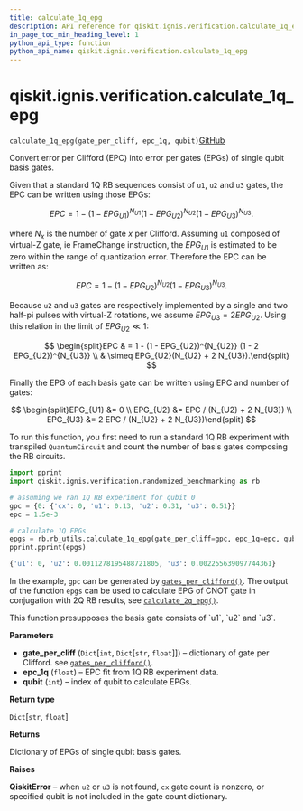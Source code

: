 ```yaml
---
title: calculate_1q_epg
description: API reference for qiskit.ignis.verification.calculate_1q_epg
in_page_toc_min_heading_level: 1
python_api_type: function
python_api_name: qiskit.ignis.verification.calculate_1q_epg
---
```


# qiskit.ignis.verification.calculate\_1q\_epg

<span id="qiskit.ignis.verification.calculate_1q_epg" />

`calculate_1q_epg(gate_per_cliff, epc_1q, qubit)`[GitHub](https://github.com/qiskit-community/qiskit-ignis/tree/stable/0.6/qiskit/ignis/verification/randomized_benchmarking/rb_utils.py "view source code")

Convert error per Clifford (EPC) into error per gates (EPGs) of single qubit basis gates.

Given that a standard 1Q RB sequences consist of `u1`, `u2` and `u3` gates, the EPC can be written using those EPGs:

$$
EPC = 1 - (1 - EPG_{U1})^{N_{U1}} (1 - EPG_{U2})^{N_{U2}} (1 - EPG_{U3})^{N_{U3}}.
$$

where $N_{x}$ is the number of gate $x$ per Clifford. Assuming `u1` composed of virtual-Z gate, ie FrameChange instruction, the $EPG_{U1}$ is estimated to be zero within the range of quantization error. Therefore the EPC can be written as:

$$
EPC = 1 - (1 - EPG_{U2})^{N_{U2}} (1 - EPG_{U3})^{N_{U3}}.
$$

Because `u2` and `u3` gates are respectively implemented by a single and two half-pi pulses with virtual-Z rotations, we assume $EPG_{U3} = 2EPG_{U2}$. Using this relation in the limit of $EPG_{U2} \ll 1$:

$$
\begin{split}EPC & = 1 - (1 - EPG_{U2})^{N_{U2}} (1 - 2 EPG_{U2})^{N_{U3}} \\
    & \simeq EPG_{U2}(N_{U2} + 2 N_{U3}).\end{split}
$$

Finally the EPG of each basis gate can be written using EPC and number of gates:

$$
\begin{split}EPG_{U1} &= 0 \\
EPG_{U2} &= EPC / (N_{U2} + 2 N_{U3}) \\
EPG_{U3} &= 2 EPC / (N_{U2} + 2 N_{U3})\end{split}
$$

To run this function, you first need to run a standard 1Q RB experiment with transpiled `QuantumCircuit` and count the number of basis gates composing the RB circuits.

```python
import pprint
import qiskit.ignis.verification.randomized_benchmarking as rb

# assuming we ran 1Q RB experiment for qubit 0
gpc = {0: {'cx': 0, 'u1': 0.13, 'u2': 0.31, 'u3': 0.51}}
epc = 1.5e-3

# calculate 1Q EPGs
epgs = rb.rb_utils.calculate_1q_epg(gate_per_cliff=gpc, epc_1q=epc, qubit=0)
pprint.pprint(epgs)
```

```python
{'u1': 0, 'u2': 0.0011278195488721805, 'u3': 0.002255639097744361}
```

In the example, `gpc` can be generated by [`gates_per_clifford()`](qiskit.ignis.verification.gates_per_clifford "qiskit.ignis.verification.gates_per_clifford"). The output of the function `epgs` can be used to calculate EPG of CNOT gate in conjugation with 2Q RB results, see [`calculate_2q_epg()`](qiskit.ignis.verification.calculate_2q_epg "qiskit.ignis.verification.calculate_2q_epg").

<Admonition title="Note" type="note">
  This function presupposes the basis gate consists of `u1`, `u2` and `u3`.
</Admonition>

**Parameters**

*   **gate\_per\_cliff** (`Dict`\[`int`, `Dict`\[`str`, `float`]]) – dictionary of gate per Clifford. see [`gates_per_clifford()`](qiskit.ignis.verification.gates_per_clifford "qiskit.ignis.verification.gates_per_clifford").
*   **epc\_1q** (`float`) – EPC fit from 1Q RB experiment data.
*   **qubit** (`int`) – index of qubit to calculate EPGs.

**Return type**

`Dict`\[`str`, `float`]

**Returns**

Dictionary of EPGs of single qubit basis gates.

**Raises**

**QiskitError** – when `u2` or `u3` is not found, `cx` gate count is nonzero, or specified qubit is not included in the gate count dictionary.

